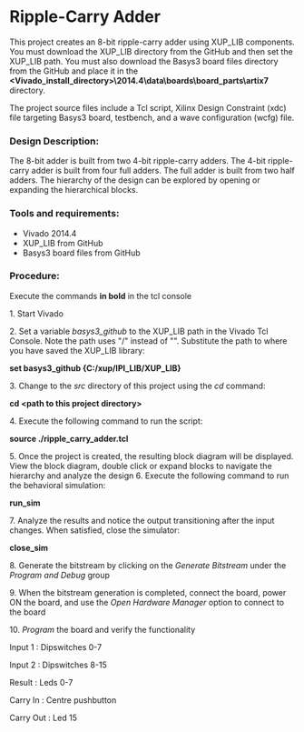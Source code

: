 # Ripple-Carry Adder
This project creates an 8-bit ripple-carry adder using XUP_LIB components. You must download the XUP_LIB directory from the GitHub and then set the XUP_LIB path. You must also download the Basys3 board files directory from the GitHub and place it in the **\<Vivado_install_directory>\2014.4\data\boards\board_parts\artix7** directory. 

The project source files include a Tcl script, Xilinx Design Constraint (xdc) file targeting Basys3 board, testbench, and a wave configuration (wcfg) file.

### Design Description:
The 8-bit adder is built from two 4-bit ripple-carry adders. The 4-bit ripple-carry adder is built from four full adders. The full adder is built from two half adders. The hierarchy of the design can be explored by opening or expanding the hierarchical blocks.

### Tools and requirements:
* Vivado 2014.4
* XUP_LIB from GitHub
* Basys3 board files from GitHub
  
### Procedure:
Execute the commands **in bold** in the tcl console

1\. Start Vivado 

2\. Set a variable *basys3_github* to the XUP_LIB path in the Vivado Tcl Console. Note the path uses "/" instead of "\". Substitute the path to where you have saved the XUP_LIB library:

**set basys3_github {C:/xup/IPI_LIB/XUP_LIB}**

3\. Change to the *src* directory of this project using the *cd* command:

**cd \<path to this project directory>**

4\. Execute the following command to run the script:

**source ./ripple_carry_adder.tcl**

5\. Once the project is created, the resulting block diagram will be displayed. View the block diagram, double click or expand blocks to navigate the hierarchy and analyze the design
6\. Execute the following command to run the behavioral simulation:

**run_sim**

7\. Analyze the results and notice the output transitioning after the input changes. When satisfied, close the simulator:

**close_sim** 

8\. Generate the bitstream by clicking on the *Generate Bitstream* under the *Program and Debug* group

9\. When the bitstream generation is completed, connect the board, power ON the board, and use the *Open Hardware Manager* option to connect to the board

10\. *Program* the board and verify the functionality 

Input 1		: Dipswitches 0-7

Input 2		: Dipswitches 8-15

Result 		: Leds 0-7

Carry In	: Centre pushbutton

Carry Out	: Led 15



